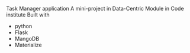 Task Manager application
A mini-project in Data-Centric Module in Code institute 
Built with 
- python
- Flask
- MangoDB 
- Materialize